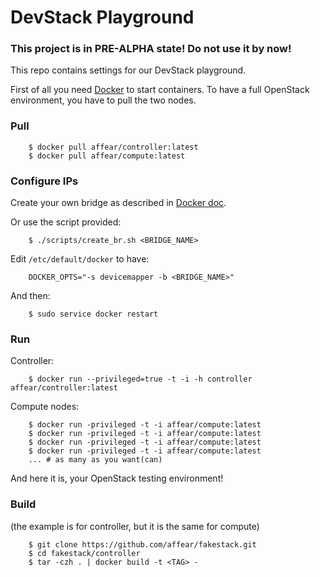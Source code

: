 # DevStack Playground
### This project is in __PRE-ALPHA__ state! Do not use it by now!

This repo contains settings for our DevStack playground.

First of all you need [Docker](https://www.docker.com/) to start containers. 
To have a full OpenStack environment, you have to pull the two nodes.  

### Pull

```
	$ docker pull affear/controller:latest
	$ docker pull affear/compute:latest
```

### Configure IPs
Create your own bridge as described in [Docker doc](https://docs.docker.com/articles/networking/#building-your-own-bridge).

Or use the script provided:

```
	$ ./scripts/create_br.sh <BRIDGE_NAME>
```

Edit `/etc/default/docker` to have:

```
	DOCKER_OPTS="-s devicemapper -b <BRIDGE_NAME>"
```

And then:

```
	$ sudo service docker restart
```

### Run
Controller:

```
	$ docker run --privileged=true -t -i -h controller affear/controller:latest
```

Compute nodes:

```
	$ docker run -privileged -t -i affear/compute:latest
	$ docker run -privileged -t -i affear/compute:latest
	$ docker run -privileged -t -i affear/compute:latest
	$ docker run -privileged -t -i affear/compute:latest
	... # as many as you want(can)
```

And here it is, your OpenStack testing environment!

### Build
(the example is for controller, but it is the same for compute)

```
	$ git clone https://github.com/affear/fakestack.git
	$ cd fakestack/controller
	$ tar -czh . | docker build -t <TAG> -
```